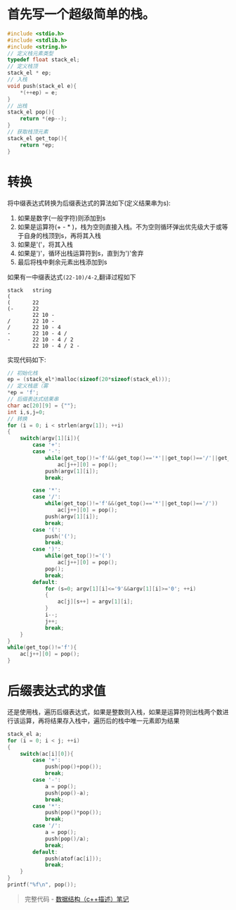 # 首先写一个超级简单的栈。
```c
#include <stdio.h>
#include <stdlib.h>
#include <string.h>
// 定义栈元素类型
typedef float stack_el;
// 定义栈顶
stack_el * ep;
// 入栈
void push(stack_el e){
    *(++ep) = e;
}
// 出栈
stack_el pop(){
    return *(ep--);
}
// 获取栈顶元素
stack_el get_top(){
    return *ep;
}
```
# 转换
将中缀表达式转换为后缀表达式的算法如下(定义结果串为s):
1. 如果是数字(一般字符)则添加到s
2. 如果是运算符(+ - * \)，栈为空则直接入栈。不为空则循环弹出优先级大于或等于自身的栈顶到s，再将其入栈
3. 如果是'('，将其入栈
4. 如果是')'，循环出栈运算符到s，直到为')'舍弃
5. 最后将栈中剩余元素出栈添加到s

如果有一中缀表达式`(22-10)/4-2`,翻译过程如下
```
stack   string
(    
(       22
(-      22
        22 10 -
/       22 10 -
/       22 10 - 4
-       22 10 - 4 /
-       22 10 - 4 / 2
        22 10 - 4 / 2 -
```
实现代码如下:
```c
// 初始化栈
ep = (stack_el*)malloc(sizeof(20*sizeof(stack_el)));
// 定义栈底（雾
*ep = 'f';
// 后缀表达式结果串
char ac[20][9] = {""};
int i,s,j=0;
// 转换
for (i = 0; i < strlen(argv[1]); ++i)
{
    switch(argv[1][i]){
        case '+':
        case '-':
            while(get_top()!='f'&&(get_top()=='*'||get_top()=='/'||get_top()=='+'||get_top()=='-'))
                ac[j++][0] = pop();
            push(argv[1][i]);
            break;

        case '*':
        case '/':
            while(get_top()!='f'&&(get_top()=='*'||get_top()=='/'))
                ac[j++][0] = pop();
            push(argv[1][i]);
            break;
        case '(':
            push('(');
            break;
        case ')':
            while(get_top()!='(')
                ac[j++][0] = pop();
            pop();
            break;
        default:
            for (s=0; argv[1][i]<='9'&&argv[1][i]>='0'; ++i)
            {
                ac[j][s++] = argv[1][i];
            }
            i--;
            j++;
            break;
    }
}
while(get_top()!='f'){
    ac[j++][0] = pop();
}
```
# 后缀表达式的求值
还是使用栈，遍历后缀表达式，如果是整数则入栈，如果是运算符则出栈两个数进行该运算，再将结果存入栈中，遍历后的栈中唯一元素即为结果
```c
stack_el a;
for (i = 0; i < j; ++i)
{
    switch(ac[i][0]){
        case '+':
            push(pop()+pop());
            break;
        case '-':
            a = pop();
            push(pop()-a);
            break;
        case '*':
            push(pop()*pop());
            break;
        case '/':
            a = pop();
            push(pop()/a);
            break;
        default:
            push(atof(ac[i]));
            break;
    }
}
printf("%f\n", pop());
```


> 完整代码 - [数据结构（c++描述）笔记](https://www.kicoe.com/article/id/12)
